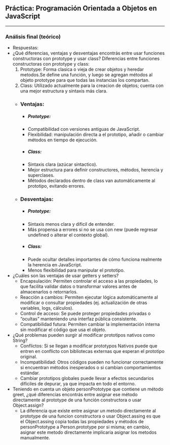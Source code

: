 ## Práctica: Programación Orientada a Objetos en JavaScript
----
### Análisis final (teórico)
- Respuestas:
- ¿Qué diferencias, ventajas y desventajas encontrás entre usar funciones constructoras con prototype y usar class?
   Diferencias entre funciones constructoras con prototype y class:
  1. Prototype: Forma clasica o vieja de crear objetos  y heredar metodos.Se define una función, y luego se agregan métodos al objeto prototype para que todas las instancias los compartan.
  2. Class: Utilizado actualmente para la creacion de objetos; cuenta con una mejor estructura y sintaxis más clara.
  - ### Ventajas:
    - ##### Prototype:
    - Compatibilidad con versiones antiguas de JavaScript.
    - Flexibilidad: manipulación directa a el prototipo, añadir o cambiar métodos en tiempo de ejecución.
    - ##### Class:
    - Sintaxis clara (azúcar sintactico).
    - Mejor estructura para definir constructores, métodos, herencia y superclases.
    - Métodos declarados dentro de class van automáticamente al prototipo, evitando errores.
  - ### Desventajas:
    - ##### Prototype:
    - Sintaxis menos clara y dificil de entender.
    - Más propensa a errores si no se usa con new (puede regresar undefined o alterar el contexto global).
    - ##### Class:
    - Puede ocultar detalles importantes de cómo funciona realmente la herencia en JavaScript.
    - Menos flexibilidad para manipular el prototipo. 
- ¿Cuáles son las ventajas de usar getters y setters?
   - Encapsulación: Permiten controlar el acceso a las propiedades, lo que facilita validar datos o transformar valores antes de almacenarlos o retornarlos.
   - Reacción a cambios: Permiten ejecutar lógica automáticamente al modificar o consultar propiedades (ej. actualización de otras variables, logs, cálculos).
   - Control de acceso: Se puede proteger propiedades privadas o “ocultas” manteniendo una interfaz pública consistente.
   - Compatibilidad futura: Permiten cambiar la implementación interna sin modificar el código que usa el objeto.
- ¿Qué problemas pueden surgir al modificar prototipos nativos como String?
   - Conflictos: Si se llegan a modificar prototypos Nativos puede que entren en conflicto con bibliotecas externas que esperan el prototipo original.
   - Incompatibilidad: Otros códigos pueden no funcionar correctamente si encuentran métodos inesperados o si cambian comportamientos estándar.
   - Cambiar prototipos globales puede llevar a efectos secundarios difíciles de depurar, ya que impacta en todo el entorno.
- Teniendo en cuenta un objeto personPrototype que contiene un método greet, ¿qué diferencias encontrás entre asignar ese método directamente al prototype de una función constructora o usar Object.assign?
   - La diferencia que existe entre asignar un metodo directamente al prototype de una funcion constructora o usar Object.assing es que el Object.assing copia todas las propiedades y métodos de personPrototype a Person.prototype por si misma; en cambio, asignar este metodo directamente implicaria asignar los metodos manualmente.


